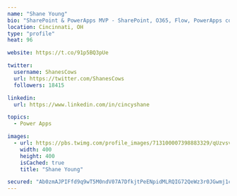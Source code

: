 ```yaml
---
name: "Shane Young"
bio: "SharePoint & PowerApps MVP - SharePoint, O365, Flow, PowerApps consulting? @PowerApps911 | Pure Snark? You found it."
location: Cincinnati, OH
type: "profile"
heat: 96

website: https://t.co/91p5BQ3pUe

twitter:
  username: ShanesCows
  url: https://twitter.com/ShanesCows
  followers: 18415

linkedin:
  url: https://www.linkedin.com/in/cincyshane

topics:
  - Power Apps

images:
  - url: https://pbs.twimg.com/profile_images/713100007398883329/qUzvsvQ3_400x400.jpg
    width: 400
    height: 400
    isCached: true
    title: "Shane Young"

secured: "Ab0zmAJPIFfd9q9wT5M0ndV07A7DfkjtPeENpidMLRQIG72QeWz3r0JGwmj1cDwyC76hBUoH8bgCGhCYyFxA1w9ydG6eXYrol8nDKMzXsF4f654JnsIqsUuVILoYMy4G8nrVqeqmBSNWtQ7U7ZjSN+J1Pb+LmzPRp0OhakiUebTz2JJaJgVDSnBAICuU8LQg38fueplC9AvVY4o2b9adCZOqDR6yEtTyeR2xRe24CJVzUHBQ8M/MW1sWJgieFVCCG1zaZKEZ7h53MY9gKVMPmwGQU5ranTEhT2qUxAAwI6HTJJPdOibN4aWj13Jxdbgo3BVQ+UMbpbUpXdtRUnGsNXM8MGZksmlWJcqCxJQ01uF624v6+Y15AJomAdOHhkgVk9jLNvVjr2Bjn7TdQtzlk8va+RAAojL8b9sd7O1TgxQ=;epxVdE5q+cOFcv0Se6IwMA=="
---
```


